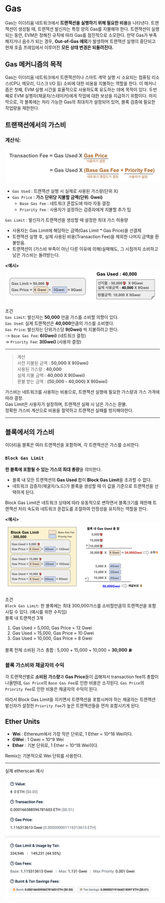 # Gas
Gas는 이더리움 네트워크에서 **트랜잭션을 실행하기 위해 필요한 비용**을 나타낸다. 트랜잭션이 생성될 때, 트랜잭션 발신자는 특정 양의 Gas를 지불해야 한다. 트랜잭션이 실행되는 동안, EVM은 정해진 규칙에 따라 Gas를 점진적으로 소모한다. 만약 Gas가 부족해지거나 음수가 되는 경우, **Out-of-Gas 예외**가 발생하며 트랜잭션 실행이 중단되고 현재 호출 프레임에서 이루어진 **모든 상태 변경은 되돌려진다.**

## Gas 메커니즘의 목적
Gas는 이더리움 네트워크에서 트랜잭션이나 스마트 계약 실행 시 소요되는 컴퓨팅 리소스(CPU, 메모리, 디스크 I/O 등) 소비에 대한 비용을 지불하는 역할을 한다. 
이 메커니즘은 첫째, EVM 실행 시간을 효율적으로 사용하도록 유도하는 데에 목적이 있다. 두번째로 EVM 실행자(채굴자/스테이커)에게 작업에 대한 보상을 지급하기 위함이다. 마지막으로, 각 블록에는 처리 가능한 Gas의 최대치가 설정되어 있어, 블록 검증에 필요한 작업량을 제한한다. 

## 트랜잭션에서의 가스비

### 계산식:  
![트랜잭션 가스비](../image/transaction_fee.png)  
* `Gas Used` : 트랜잭션 실행 시 실제로 사용된 가스량(단위 X)  
* `Gas Price` : **가스 단위당 지불할 금액(단위: Gwei)**
    * `Base Gas Fee` : 네트워크 혼잡도에 따라 자동 결정
    * `Priority Fee` : 사용자가 설정하는 검증자에게 지불할 추가 팁


 `Gas Limit` : 발신자가 트랜잭션을 생성할 때 설정한 최대 가스 허용량 
 * 사용자는 Gas Limit에 해당하는 금액(Gas Limit * Gas Price)을 선결제
 * 트랜잭션 실행 후, 실제 사용된 비용(Transaction Fee)을 제외한 나머지 금액을 환불받음.
 * 트랜잭션이 (가스비 부족이 아닌 다른 이유에 의해)실패해도, 그 시점까지 소비하고 남은 가스비는 돌려받는다. 

**<예시>**
![gas](../image/transaction_gasfee.png)

 조건  
`Gas Limit`: 발신자는 **50,000** 만큼 가스를 소비할 의향이 있다.   
`Gas Used`: 실제 트랜잭션은 **40,000**만큼의 가스를 소비했다.  
`Gas Price`: 발신자는 단위가스당 **9(Gwei)** 씩 지불하려고 한다.   
-> `Base Gas Fee`: **6(Gwei)** (네트워크 결정)   
-> `Priority Fee`: **3(Gwei)** (사용자 결정) 

---
>계산  
사전 지불된 금액 : **50,000 X 9(Gwei)**    
사용된 가스량 : **40,000**  
실제 지불 금액 : **40,000 X 9(Gwei)**  
환불 받는 금액 : **(50,000 - 40,000) X 9(Gwei)**


가스비는 네트워크를 사용하는 비용으로, 트랜잭션 실행에 필요한 가스량과 가스 가격에 따라 결정.  
Gas Limit은 사용자가 설정하며, 트랜잭션 실패 시 남은 가스는 환불.  
정확한 가스비 계산으로 비용을 절약하고 트랜잭션 실패를 방지해야한다.


 ---
## 블록에서의 가스비
이더리움 블록은 여러 트랜잭션을 포함하며, 각 트랜잭션은 가스를 소비한다. 

### `Block Gas Limit`
**한 블록에 포함될 수 있는 가스의 최대 총량**을 의미한다.
* 블록 내 모든 트랜잭션의 **Gas Used** 합이 **Block Gas Limit**을 초과할 수 없다.
* 네트워크 검증자(채굴자/노드)가 블록을 생성할 때 이 값을 기준으로 트랜잭션을 선택하게 된다. 

Block Gas Limit은 네트워크 상태에 따라 유동적으로 변하면서 블록크기를 제한해 트랜잭션 처리 속도와 네트워크 혼잡도를 조절하여 안정성을 유지하는 역할을 한다. 

**<예시>**
![gas](../image/block_gasfee.png)


조건  
`Block Gas Limit`: 한 블록에는 최대 300,000가스를 소비할만큼의 트랜잭션을 포함시킬 수 있다. (예시를 위한 수치임)  
블록 내 트랜잭션 3개
1. Gas Used = 5,000, Gas Price = 12 Gwei
2. Gas Used = 15,000, Gas Price = 10 Gwei
3. Gas Used = 10,000, Gas Price = 8 Gwei

블록 전체 소비된 가스 총합 : 5,000 + 15,000 + 10,000 = **30,000** ⛽️  

### 블록 가스비와 채굴자의 수익
각 트랜잭션별로 **소비된 가스량**과 **Gas Price**들이 곱해져서 transaction fee의 총합이 나올텐데, 
`Gas Price`의 `Base Gas Fee`로 인한 비용은 소각된다.
`Gas Price`의 `Priority Fee`로 인한 비용은 채굴자의 수익이 된다. 

따라서 Block Gas Limit을 지키면서 트랜잭션을 포함시켜야 하는 채굴자는 트랜잭션 발신자가 설정한 `Priority Fee`가 높은 트랜잭션들을 먼저 포함시키게 된다. 


## Ether Units
* **Wei** : Ethereum에서 가장 작은 단위로, 1 Ether = 10^18 Wei이다.
* **GWei** : 1 Gwei = 10^9 Wei
* **Ether** : 기본 단위로, 1 Ether = 10^18 Wei이다.

Remix는 기본적으로 Wei 단위를 사용한다.

---
실제 etherscan 예시

![gas](../image/gas_etherscan.png)

